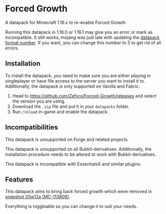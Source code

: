# Forced Growth

A datapack for Minecraft 1.16.x to re-enable Forced Growth

Running this datapack in 1.16.0 or 1.16.1 may give you an error or mark as incompatible. It still works, mojang was just late with updating the [datapack format number](./pack.mcmeta#L3). If you want, you can change this number to 5 to get rid of all errors.

## Installation

To install the datapack, you need to make sure you are either playing in singleplayer or have file access to the server you want to install it to. Additionally, the datapack is only supported on Vanilla and Fabric.

1. Head to https://github.com/Zefyro/Forced-Growth/releases and select the version you are using.
2. Download the `.zip` file and put it in your `datapacks` folder.
3. Run `/reload` in-game and enable the datapack.

## Incompatibilities

This datapack is unsupported on Forge and related projects.

This datapack is unsupported on all Bukkit-derivatives. Additionally, the installation procedure needs to be altered to work with Bukkit-derivatives.

This datapack is incompatible with EssentialsX and similar plugins.

## Features

This datapack aims to bring back forced growth which were removed in [snapshot 20w12a](https://www.minecraft.net/en-us/article/minecraft-snapshot-20w12a) [[MC-113809]](https://bugs.mojang.com/browse/MC-113809).

Everything is toggleable so you can change it to suit your needs.